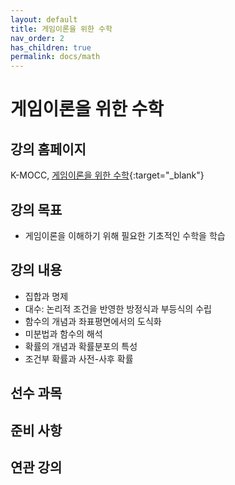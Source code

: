 ```yaml
---
layout: default
title: 게임이론을 위한 수학
nav_order: 2
has_children: true
permalink: docs/math
---
```


# 게임이론을 위한 수학

## 강의 홈페이지

K-MOCC, [게임이론을 위한 수학](https://www.kmooc.kr/view/course/detail/10296){:target="_blank"}

## 강의 목표

- 게임이론을 이해하기 위해 필요한 기초적인 수학을 학습

## 강의 내용

- 집합과 명제
- 대수: 논리적 조건을 반영한 방정식과 부등식의 수립
- 함수의 개념과 좌표평면에서의 도식화
- 미분법과 함수의 해석
- 확률의 개념과 확률분포의 특성
- 조건부 확률과 사전-사후 확률

## 선수 과목


## 준비 사항


## 연관 강의
